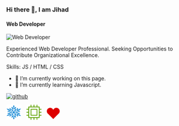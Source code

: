 ### Hi there 👋, I am Jihad
#### Web Developer
![Web Developer](https://scontent.fdac7-1.fna.fbcdn.net/v/t39.30808-6/470021800_122203372310080233_271373784410982140_n.jpg?stp=dst-jpg_s960x960_tt6&_nc_cat=101&ccb=1-7&_nc_sid=cc71e4&_nc_eui2=AeFycSkqRavz0SvToryccOX6MSA1vRFAYbMxIDW9EUBhs4EZQjv2O8SQBrt-7Z6NTDjOOwFJ8TuIBIhngtyKQGcN&_nc_ohc=tAQzJSFXsfoQ7kNvgEtWPT0&_nc_oc=AdgPIQFDYRKrVzKQ3yiGuMspyx2bFDO8qLvqnyGnIA6f2_jjIPReupvQsY9hIsaZcko&_nc_zt=23&_nc_ht=scontent.fdac7-1.fna&_nc_gid=AsIrDzAB4Et1QfjfbFLswTr&oh=00_AYCnd1dQ3Rr-ihXv8cyT5OkuAL7q3QrU0HkLE8omtdIkvw&oe=67ABE7BF)

Experienced Web Developer Professional. Seeking Opportunities to Contribute Organizational Excellence.

Skills: JS / HTML / CSS

- 🔭 I’m currently working on this page. 
- 🌱 I’m currently learning Javascript. 


[<img src='https://cdn.jsdelivr.net/npm/simple-icons@3.0.1/icons/github.svg' alt='github' height='40'>](https://github.com/https://github.com/JihadIslam23/Jihad-Islam)  

<a href='https://archiveprogram.github.com/'><img src='https://raw.githubusercontent.com/acervenky/animated-github-badges/master/assets/acbadge.gif' width='40' height='40'></a> <a href='https://docs.github.com/en/developers'><img src='https://raw.githubusercontent.com/acervenky/animated-github-badges/master/assets/devbadge.gif' width='40' height='40'></a> <a href='https://docs.github.com/en/github/supporting-the-open-source-community-with-github-sponsors'><img src='https://raw.githubusercontent.com/acervenky/animated-github-badges/master/assets/sponsorbadge.gif' width='35' height='35'></a> 

